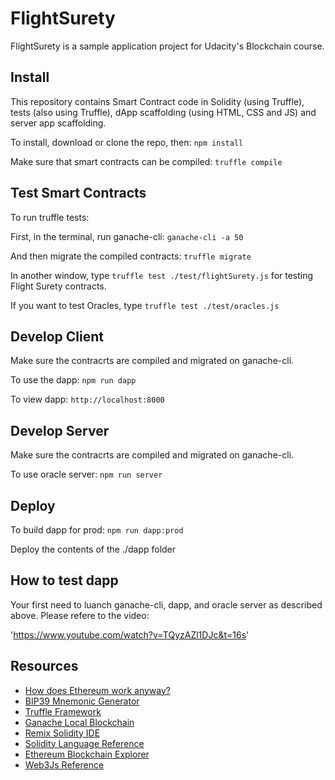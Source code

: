 # FlightSurety

FlightSurety is a sample application project for Udacity's Blockchain course.

## Install

This repository contains Smart Contract code in Solidity (using Truffle), tests (also using Truffle), dApp scaffolding (using HTML, CSS and JS) and server app scaffolding.

To install, download or clone the repo, then:
`npm install`

Make sure that smart contracts can be compiled:
`truffle compile`

## Test Smart Contracts

To run truffle tests:

First, in the terminal, run ganache-cli:
`ganache-cli -a 50`
<!-- `ganache-cli -m "candy maple cake sugar pudding cream honey rich smooth crumble sweet treat" -a 50`  -->

And then migrate the compiled contracts:
`truffle migrate`

In another window, type 
`truffle test ./test/flightSurety.js`
for testing Flight Surety contracts.

If you want to test Oracles, type
`truffle test ./test/oracles.js`

## Develop Client

Make sure the contracrts are compiled and migrated on ganache-cli. 

To use the dapp:
`npm run dapp`

To view dapp:
`http://localhost:8000`

## Develop Server

Make sure the contracrts are compiled and migrated on ganache-cli.

To use oracle server:
`npm run server`

<!-- If you want to test Oracles, type `truffle test ./test/oracles.js` -->

## Deploy

To build dapp for prod:
`npm run dapp:prod`

Deploy the contents of the ./dapp folder

## How to test dapp
Your first need to luanch ganache-cli, dapp, and oracle server as described above.
Please refere to the video:

'https://www.youtube.com/watch?v=TQyzAZl1DJc&t=16s'

## Resources

* [How does Ethereum work anyway?](https://medium.com/@preethikasireddy/how-does-ethereum-work-anyway-22d1df506369)
* [BIP39 Mnemonic Generator](https://iancoleman.io/bip39/)
* [Truffle Framework](http://truffleframework.com/)
* [Ganache Local Blockchain](http://truffleframework.com/ganache/)
* [Remix Solidity IDE](https://remix.ethereum.org/)
* [Solidity Language Reference](http://solidity.readthedocs.io/en/v0.4.24/)
* [Ethereum Blockchain Explorer](https://etherscan.io/)
* [Web3Js Reference](https://github.com/ethereum/wiki/wiki/JavaScript-API)